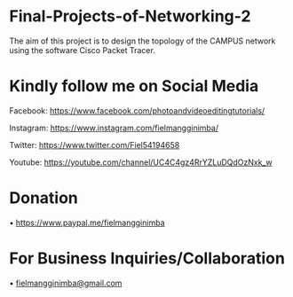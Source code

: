 # Final-Projects-of-Networking-2

The aim of this project is to design the topology of the CAMPUS network using the software Cisco Packet Tracer.

# Kindly follow me on Social Media

Facebook:
https://www.facebook.com/photoandvideoeditingtutorials/

Instagram:
https://www.instagram.com/fielmangginimba/

Twitter:
https://www.twitter.com/Fiel54194658

Youtube:
https://youtube.com/channel/UC4C4gz4RrYZLuDQdOzNxk_w

# Donation

• https://www.paypal.me/fielmangginimba

# For Business Inquiries/Collaboration

• fielmangginimba@gmail.com
